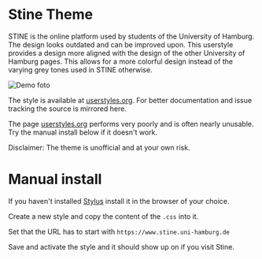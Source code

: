 # Stine Theme
STINE is the online platform used by students of the University of Hamburg. The design looks outdated and can be improved upon. This userstyle provides a design more aligned with the design of the other University of Hamburg pages. This allows for a more colorful design instead of the varying grey tones used in STINE otherwise.

![Demo foto](https://userstyles.org/style_screenshots/174975_after.png?r=1592381261)

The style is available at [userstyles.org](https://userstyles.org/styles/174975/modern-stine-theme). For better documentation and issue tracking the source is mirrored here. 

The page [userstyles.org](userstyles.org) performs very poorly and is often nearly unusable. Try the manual install below if it doesn't work. 

Disclaimer: The theme is unofficial and at your own risk.


# Manual install
If you haven't installed [Stylus](https://github.com/openstyles/stylus) install it in the browser of your choice.

Create a new style and copy the content of the `.css` into it. 

Set that the URL has to start with `https://www.stine.uni-hamburg.de`

Save and activate the style and it should show up on if you visit Stine.
